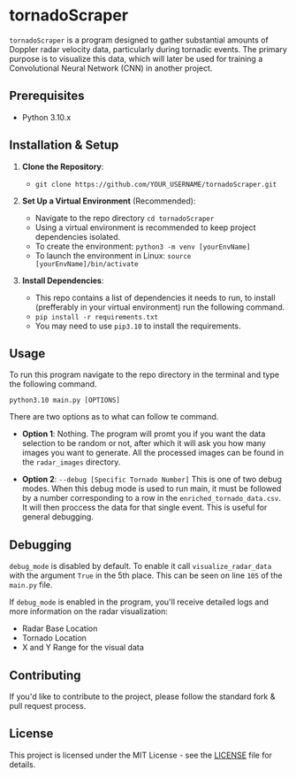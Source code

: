 # tornadoScraper

`tornadoScraper` is a program designed to gather substantial amounts of Doppler radar velocity data, particularly during tornadic events. The primary purpose is to visualize this data, which will later be used for training a Convolutional Neural Network (CNN) in another project.

## Prerequisites

- Python 3.10.x

## Installation & Setup

1. **Clone the Repository**:
    - `git clone https://github.com/YOUR_USERNAME/tornadoScraper.git`

2. **Set Up a Virtual Environment** (Recommended):
    - Navigate to the repo directory `cd tornadoScraper`
    - Using a virtual environment is recommended to keep project dependencies isolated.
    - To create the environment: `python3 -m venv [yourEnvName]`
    - To launch the environment in Linux: `source [yourEnvName]/bin/activate`

3. **Install Dependencies**:
    - This repo contains a list of dependencies it needs to run, to install (prefferably in your virtual environment) run the following command.
    - `pip install -r requirements.txt`
    - You may need to use `pip3.10` to install the requirements. 

## Usage
To run this program navigate to the repo directory in the terminal and type the following command. 

`python3.10 main.py [OPTIONS]`

There are two options as to what can follow te command.

- **Option 1**: Nothing. The program will promt you if you want the data selection to be random or not, after which it will ask you how many images you want to generate. All the processed images can be found in the `radar_images` directory. 

- **Option 2**: `--debug [Specific Tornado Number]` This is one of two debug modes. When this debug mode is used to run main, it must be followed by a number corresponding to a row in the `enriched_tornado_data.csv`. It will then proccess the data for that single event. This is useful for general debugging. 

## Debugging
`debug_mode` is disabled by default. To enable it call `visualize_radar_data` with the argument `True` in the 5th place. This can be seen on line `105` of the `main.py` file. 

If `debug_mode` is enabled in the program, you'll receive detailed logs and more information on the radar visualization:
- Radar Base Location
- Tornado Location
- X and Y Range for the visual data

## Contributing

If you'd like to contribute to the project, please follow the standard fork & pull request process.

## License

This project is licensed under the MIT License - see the [LICENSE](LICENSE) file for details.
